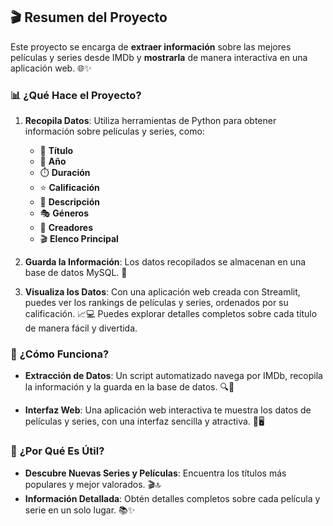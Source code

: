 ## 🎬 **Resumen del Proyecto**

Este proyecto se encarga de **extraer información** sobre las mejores películas y series desde IMDb y **mostrarla** de manera interactiva en una aplicación web. 🌐✨

### 📊 **¿Qué Hace el Proyecto?**

1. **Recopila Datos**: Utiliza herramientas de Python para obtener información sobre películas y series, como:
   - 🎥 **Título**
   - 📅 **Año**
   - ⏱️ **Duración**
   - ⭐ **Calificación**
   - 📝 **Descripción**
   - 🎭 **Géneros**
   - 👥 **Creadores**
   - 🎬 **Elenco Principal**

2. **Guarda la Información**: Los datos recopilados se almacenan en una base de datos MySQL. 💾

3. **Visualiza los Datos**: Con una aplicación web creada con Streamlit, puedes ver los rankings de películas y series, ordenados por su calificación. 📈💻 Puedes explorar detalles completos sobre cada título de manera fácil y divertida.

### 🚀 **¿Cómo Funciona?**

- **Extracción de Datos**: Un script automatizado navega por IMDb, recopila la información y la guarda en la base de datos. 🔍🤖
  
- **Interfaz Web**: Una aplicación web interactiva te muestra los datos de películas y series, con una interfaz sencilla y atractiva. 🌟🖥️

### 🎯 **¿Por Qué Es Útil?**

- **Descubre Nuevas Series y Películas**: Encuentra los títulos más populares y mejor valorados. 🎬🔝
- **Información Detallada**: Obtén detalles completos sobre cada película y serie en un solo lugar. 📚✨
